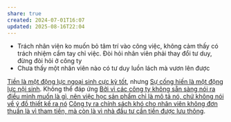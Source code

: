 ```yaml
---
share: true
created: 2024-07-01T16:07
updated: 2025-08-16T22:04
---
```

- Trách nhân viên ko muốn bỏ tâm trí vào công việc, không cảm thấy có trách nhiệm cầm tay chỉ việc. Đòi hỏi nhân viên phải thay đổi tư duy, đừng đòi hỏi ở công ty
- Chưa thấy một nhân viên nào có tư duy luồn lách mà vươn lên được

[Tiền là một động lực ngoại sinh cực kỳ tốt](../../Kinh%20t%E1%BA%BF/Kinh%20t%E1%BA%BF%20h%E1%BB%8Dc%20t%C3%A2m%20l%C3%BD/Ti%E1%BB%81n%20l%C3%A0%20m%E1%BB%99t%20%C4%91%E1%BB%99ng%20l%E1%BB%B1c%20ngo%E1%BA%A1i%20sinh%20c%E1%BB%B1c%20k%E1%BB%B3%20t%E1%BB%91t.md), nhưng [Sự cống hiến là một động lực nội sinh](../../T%C3%A2m%20l%C3%BD%20h%E1%BB%8Dc%20qu%E1%BA%A3n%20l%C3%BD%20v%C3%A0%20lao%20%C4%91%E1%BB%99ng/K%E1%BB%B9%20n%C4%83ng,%20%C4%91%E1%BB%99ng%20l%E1%BB%B1c/S%E1%BB%B1%20c%E1%BB%91ng%20hi%E1%BA%BFn%20l%C3%A0%20m%E1%BB%99t%20%C4%91%E1%BB%99ng%20l%E1%BB%B1c%20n%E1%BB%99i%20sinh.md). Không thể đáp ứng 
[Bởi vì các công ty không sẵn sàng nói ra điều mình muốn là gì, nên việc học sản phẩm chỉ là mô tả nó, chứ không nói về ý đồ thiết kế ra nó](../../T%E1%BB%95%20ch%E1%BB%A9c%20t%C3%A0i%20ch%C3%ADnh/B%E1%BB%9Fi%20v%C3%AC%20c%C3%A1c%20c%C3%B4ng%20ty%20kh%C3%B4ng%20s%E1%BA%B5n%20s%C3%A0ng%20n%C3%B3i%20ra%20%C4%91i%E1%BB%81u%20m%C3%ACnh%20mu%E1%BB%91n%20l%C3%A0%20g%C3%AC,%20n%C3%AAn%20vi%E1%BB%87c%20h%E1%BB%8Dc%20s%E1%BA%A3n%20ph%E1%BA%A9m%20ch%E1%BB%89%20l%C3%A0%20m%C3%B4%20t%E1%BA%A3%20n%C3%B3,%20ch%E1%BB%A9%20kh%C3%B4ng%20n%C3%B3i%20v%E1%BB%81%20%C3%BD%20%C4%91%E1%BB%93%20thi%E1%BA%BFt%20k%E1%BA%BF%20ra%20n%C3%B3.md)
[Công ty ra chính sách khó cho nhân viên không đơn thuần là vì tham tiền, mà còn là vì nhà đầu tư cần tiền được lưu thông](../../T%E1%BB%95%20ch%E1%BB%A9c%20t%C3%A0i%20ch%C3%ADnh/C%C3%B4ng%20ty%20ra%20ch%C3%ADnh%20s%C3%A1ch%20kh%C3%B3%20cho%20nh%C3%A2n%20vi%C3%AAn%20kh%C3%B4ng%20%C4%91%C6%A1n%20thu%E1%BA%A7n%20l%C3%A0%20v%C3%AC%20tham%20ti%E1%BB%81n,%20m%C3%A0%20c%C3%B2n%20l%C3%A0%20v%C3%AC%20nh%C3%A0%20%C4%91%E1%BA%A7u%20t%C6%B0%20c%E1%BA%A7n%20ti%E1%BB%81n%20%C4%91%C6%B0%E1%BB%A3c%20l%C6%B0u%20th%C3%B4ng.md). 
